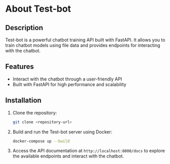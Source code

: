 # About Test-bot

## Description
Test-bot is a powerful chatbot training API built with FastAPI. 
It allows you to train chatbot models using file data and provides endpoints for interacting with the chatbot.

## Features
- Interact with the chatbot through a user-friendly API
- Built with FastAPI for high performance and scalability

## Installation
1. Clone the repository:

    ```bash
    git clone <repository-url>
    ```

2. Build and run the Test-bot server using Docker:

    ```bash
    docker-compose up --build
    ```

3. Access the API documentation at `http://localhost:8000/docs` to explore the available endpoints and interact with the chatbot.
